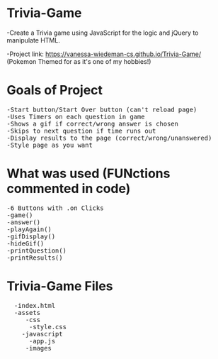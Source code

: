# Trivia-Game
-Create a Trivia game using JavaScript for the logic and jQuery to manipulate HTML.

-Project link: https://vanessa-wiedeman-cs.github.io/Trivia-Game/ (Pokemon Themed for as it's one of my hobbies!)

# Goals of Project
<pre>
-Start button/Start Over button (can't reload page)
-Uses Timers on each question in game
-Shows a gif if correct/wrong answer is chosen 
-Skips to next question if time runs out
-Display results to the page (correct/wrong/unanswered)
-Style page as you want
</pre>
# What was used (FUNctions commented in code) 
<pre>
-6 Buttons with .on Clicks
-game() 
-answer()
-playAgain()
-gifDisplay()
-hideGif()
-printQuestion()
-printResults()
</pre>
# Trivia-Game Files
<pre>
  -index.html
  -assets
     -css
      -style.css
    -javascript
      -app.js
     -images
</pre>
